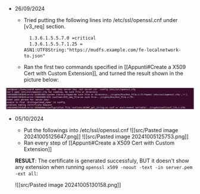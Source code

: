
- 26/09/2024
	- Tried putting the following lines into /etc/ssl/openssl.cnf under [v3_req] section.
	  
		    
			1.3.6.1.5.5.7.0 =critical
			1.3.6.1.5.5.7.1.25 = ASN1:UTF8String:"https://mudfs.example.com/fe-localnetwork-to.json"
	-  Ran the first two commands specified in [[Appunti#Create a X509 Cert with Custom Extension]], and turned the result shown in the picture below:
	  
	
![First try result](src/first_try_res.png)

 - 05/10/2024
	 - Put the followings into /etc/ssl/openssl.cnf
	![[src/Pasted image 20241005125647.png]]
	![[src/Pasted image 20241005125753.png]]
	- Ran every step of [[Appunti#Create a X509 Cert with Custom Extension]]
	
	**RESULT**: The certificate is generated successfuly, BUT it doesn't show any extension when running `openssl x509 -noout -text -in server.pem -ext all`:

	![[src/Pasted image 20241005130158.png]]
